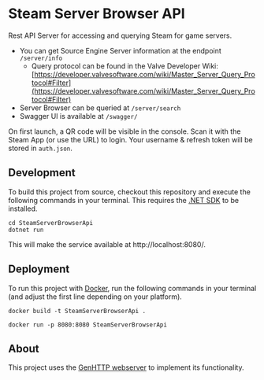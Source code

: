 # Steam Server Browser API

Rest API Server for accessing and querying Steam for game servers.

- You can get Source Engine Server information at the endpoint `/server/info`
    - Query protocol can be found in the Valve Developer Wiki: [https://developer.valvesoftware.com/wiki/Master_Server_Query_Protocol#Filter](https://developer.valvesoftware.com/wiki/Master_Server_Query_Protocol#Filter)
- Server Browser can be queried at `/server/search`
- Swagger UI is available at `/swagger/`

On first launch, a QR code will be visible in the console. Scan it with the Steam App (or use the URL) to login. Your username & refresh token will be stored in `auth.json`.

## Development

To build this project from source, checkout this repository and execute
the following commands in your terminal. This requires the
[.NET SDK](https://dotnet.microsoft.com/download) to be installed.

```
cd SteamServerBrowserApi
dotnet run
```

This will make the service available at http://localhost:8080/.

## Deployment

To run this project with [Docker](https://www.docker.com/), run the 
following commands in your terminal (and adjust the first line
depending on your platform).

```
docker build -t SteamServerBrowserApi .

docker run -p 8080:8080 SteamServerBrowserApi
```

## About

This project uses the [GenHTTP webserver](https://genhttp.org/) to
implement its functionality.
